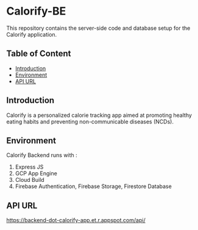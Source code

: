 # Calorify-BE

This repository contains the server-side code and database setup for the Calorify application.

## Table of Content

- [Introduction](#introduction)
- [Environment](#environment)
- [API URL](#api-url)


## Introduction

Calorify is a personalized calorie tracking app aimed at promoting healthy eating habits and preventing non-communicable diseases (NCDs).

## Environment

Calorify Backend runs with :
  1. Express JS
  2. GCP App Engine
  3. Cloud Build
  4. Firebase Authentication, Firebase Storage, Firestore Database

## API URL
https://backend-dot-calorify-app.et.r.appspot.com/api/
